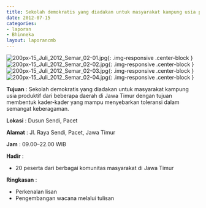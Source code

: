 ```yaml
---
title: Sekolah demokratis yang diadakan untuk masyarakat kampung usia produktif dari beberapa daerah di Jawa Timur dengan tujuan membentuk kader-kader yang mampu menyebarkan toleransi dalam semangat keberagaman.
date: 2012-07-15
categories:
- laporan
- Bhinneka
layout: laporancmb
---
```

	
![200px-15_Juli_2012_Semar_02-01.jpg](/uploads/200px-15_Juli_2012_Semar_02-01.jpg){: .img-responsive .center-block }
![200px-15_Juli_2012_Semar_02-02.jpg](/uploads/200px-15_Juli_2012_Semar_02-02.jpg){: .img-responsive .center-block }
![200px-15_Juli_2012_Semar_02-03.jpg](/uploads/200px-15_Juli_2012_Semar_02-03.jpg){: .img-responsive .center-block }
![200px-15_Juli_2012_Semar_02-04.jpg](/uploads/200px-15_Juli_2012_Semar_02-04.jpg){: .img-responsive .center-block }

	
**Tujuan** :	Sekolah demokratis yang diadakan untuk masyarakat kampung usia produktif dari beberapa daerah di Jawa Timur dengan tujuan membentuk kader-kader yang mampu menyebarkan toleransi dalam semangat keberagaman.
	
**Lokasi** :	Dusun Sendi, Pacet
	
**Alamat** : 	Jl. Raya Sendi, Pacet, Jawa Timur
	
**Jam** :	09.00–22.00 WIB
	
**Hadir** :	
*	20 peserta dari berbagai komunitas masyarakat di Jawa Timur

**Ringkasan** :	
*	Perkenalan lisan
*	Pengembangan wacana melalui tulisan
